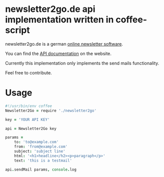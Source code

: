 # newsletter2go.de api implementation written in coffee-script


newsletter2go.de is a german [online newsletter software](http://www.newsletter2go.de).

You can find the [API documentation](https://www.newsletter2go.de/de/api) on the website.

Currently this implementation only implements the send mails functionality.

Feel free to contribute.

# Usage


```coffeescript
#!/usr/bin/env coffee
Newsletter2Go = require './newsletter2go'

key = 'YOUR API KEY'

api = Newsletter2Go key

params =
    to: 'to@example.com'
    from: 'from@example.com'
    subject: 'subject line'
    html: '<h1>headline</h2><p>paragraph</p>'
    text: 'this is a testmail'

api.sendMail params, console.log
```
